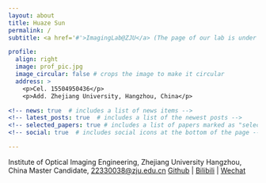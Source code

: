 ```yaml
---
layout: about
title: Huaze Sun
permalink: /
subtitle: <a href='#'>ImagingLab@ZJU</a> (The page of our lab is under construction, sry)

profile:
  align: right
  image: prof_pic.jpg
  image_circular: false # crops the image to make it circular
  address: >
    <p>Cel. 15504950436</p>
    <p>Add. Zhejiang University, Hangzhou, China</p>

<!-- news: true  # includes a list of news items -->
<!-- latest_posts: true  # includes a list of the newest posts -->
<!-- selected_papers: true # includes a list of papers marked as "selected={true}" -->
<!-- social: true  # includes social icons at the bottom of the page -->

---
```


Institute of Optical Imaging Engineering, Zhejiang University Hangzhou, China
Master Candidate, 22330038@zju.edu.cn
[Github](https://github.com/OpticSunHz) | [Bilibili](https://space.bilibili.com/470541885?spm_id_from=333.999.0.0) | [Wechat](wechat.jpg)
